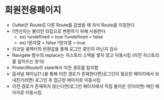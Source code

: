 # 회원전용페이지

* Outlet은 Route로 다른 Route를 감쌌을 때 자식 Route를 지칭한다
* !!연산자는 불리언 타입으로 변환하기 위해 사용한다 
    * ex) !undefined = true !!undefined = false
    * ex) !문자열 = false !!문자열 = true
* 리코일 셀렉터의 반환값을 통해 로그인 중인지 아닌지 검사
* Navigate 함수의 replace는 히스토리 스택을 쌓지 않고 이동시킴 (이전 히스토리를 덮어쓰는 방식)
* ProtectRoute의 state에서 이전 경로를 탐지함
* 옵셔널 체이닝(?.)을 통해 이전 경로가 존재한다면(로그인이 필요한 페이지에서 보내진거라면) 로그인 후 접근한 페이지로 이동시킴
* 이전 경로가 존재하지 않는다면(로그인 페이지에서 직접 들어온 것이라면) 메인 페이지로 이동시킴